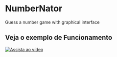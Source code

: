 # NumberNator
 Guess a number game with graphical interface


## Veja o exemplo de Funcionamento
[![Assista ao vídeo](https://img.youtube.com/vi/fUOqgErzMcQ/0.jpg)](https://youtu.be/fUOqgErzMcQ)
